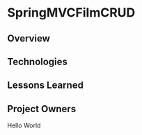 # SpringMVCFilmCRUD

## Overview

## Technologies

## Lessons Learned

## Project Owners
Hello World